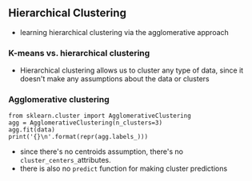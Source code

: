 
## Hierarchical Clustering

* learning hierarchical clustering via the agglomerative approach

### K-means vs. hierarchical clustering
* Hierarchical clustering allows us to cluster any type of data, since it doesn't make any assumptions about the data or clusters

### Agglomerative clustering

```
from sklearn.cluster import AgglomerativeClustering
agg = AgglomerativeClustering(n_clusters=3)
agg.fit(data)
print('{}\n'.format(repr(agg.labels_)))
```
 * since there's no centroids assumption, there's no `cluster_centers_`attributes.
 * there is also no `predict` function for making cluster predictions